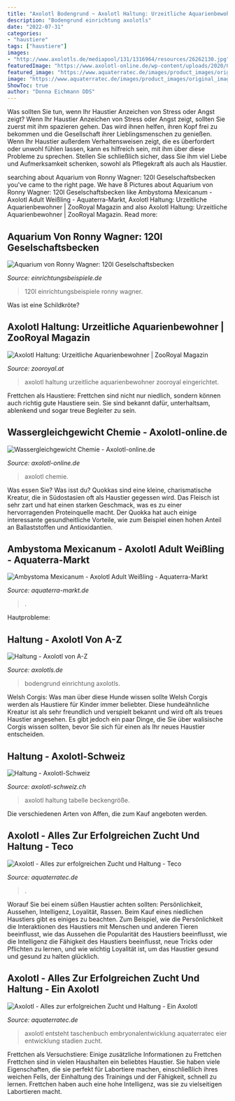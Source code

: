 ```yaml
---
title: "Axolotl Bodengrund ~ Axolotl Haltung: Urzeitliche Aquarienbewohner"
description: "Bodengrund einrichtung axolotls"
date: "2022-07-31"
categories:
- "haustiere"
tags: ["haustiere"]
images:
- "http://www.axolotls.de/mediapool/131/1316964/resources/26262130.jpg"
featuredImage: "https://www.axolotl-online.de/wp-content/uploads/2020/07/a_26.12.07-341x270.jpg"
featured_image: "https://www.aquaterratec.de/images/product_images/original_images/Teco-TK-1000--1-1_0.jpg"
image: "https://www.aquaterratec.de/images/product_images/original_images/Cover-Vorderseite.JPG"
ShowToc: true
author: "Donna Eichmann DDS"
---
```



Was sollten Sie tun, wenn Ihr Haustier Anzeichen von Stress oder Angst zeigt?
Wenn Ihr Haustier Anzeichen von Stress oder Angst zeigt, sollten Sie zuerst mit ihm spazieren gehen. Das wird ihnen helfen, ihren Kopf frei zu bekommen und die Gesellschaft ihrer Lieblingsmenschen zu genießen. Wenn Ihr Haustier außerdem Verhaltensweisen zeigt, die es überfordert oder unwohl fühlen lassen, kann es hilfreich sein, mit ihm über diese Probleme zu sprechen. Stellen Sie schließlich sicher, dass Sie ihm viel Liebe und Aufmerksamkeit schenken, sowohl als Pflegekraft als auch als Haustier.

	

		
searching about Aquarium von Ronny Wagner: 120l Geselschaftsbecken you've came to the right page. We have 8 Pictures about Aquarium von Ronny Wagner: 120l Geselschaftsbecken like Ambystoma Mexicanum - Axolotl Adult Weißling - Aquaterra-Markt, Axolotl Haltung: Urzeitliche Aquarienbewohner | ZooRoyal Magazin and also Axolotl Haltung: Urzeitliche Aquarienbewohner | ZooRoyal Magazin. Read more:
		
    
## Aquarium Von Ronny Wagner: 120l Geselschaftsbecken

<img loading=lazy src="https://www.einrichtungsbeispiele.de/images_26234/h768_w1024/aquarium-120l-geselschaftsbecken__b59d156291763258c63086806eb1061b.jpg" onerror="this.onerror=null;this.src='https://tse3.mm.bing.net/th?id=OIP.qWXcDWAgeApLhCUox1IXDAHaFj&amp;pid=15.1';" alt="Aquarium von Ronny Wagner: 120l Geselschaftsbecken">

_Source: einrichtungsbeispiele.de_

>120l einrichtungsbeispiele ronny wagner. 

	

Was ist eine Schildkröte?

    
## Axolotl Haltung: Urzeitliche Aquarienbewohner | ZooRoyal Magazin

<img loading=lazy src="https://www.zooroyal.de/magazin/wp-content/uploads/2015/10/Axolotl-760x570.jpg" onerror="this.onerror=null;this.src='https://tse3.mm.bing.net/th?id=OIP.pOmV2uBbGa68XpPzbCfrfQHaFj&amp;pid=15.1';" alt="Axolotl Haltung: Urzeitliche Aquarienbewohner | ZooRoyal Magazin">

_Source: zooroyal.at_

>axolotl haltung urzeitliche aquarienbewohner zooroyal eingerichtet. 

	

Frettchen als Haustiere: Frettchen sind nicht nur niedlich, sondern können auch richtig gute Haustiere sein. Sie sind bekannt dafür, unterhaltsam, ablenkend und sogar treue Begleiter zu sein.

    
## Wassergleichgewicht Chemie - Axolotl-online.de

<img loading=lazy src="https://www.axolotl-online.de/wp-content/uploads/2020/07/a_26.12.07-341x270.jpg" onerror="this.onerror=null;this.src='https://tse4.mm.bing.net/th?id=OIP.g7fZfUCaIMGhQvn0a56BpQAAAA&amp;pid=15.1';" alt="Wassergleichgewicht Chemie - Axolotl-online.de">

_Source: axolotl-online.de_

>axolotl chemie. 

	

Was essen Sie?
Was isst du?
Quokkas sind eine kleine, charismatische Kreatur, die in Südostasien oft als Haustier gegessen wird. Das Fleisch ist sehr zart und hat einen starken Geschmack, was es zu einer hervorragenden Proteinquelle macht. Der Quokka hat auch einige interessante gesundheitliche Vorteile, wie zum Beispiel einen hohen Anteil an Ballaststoffen und Antioxidantien.

    
## Ambystoma Mexicanum - Axolotl Adult Weißling - Aquaterra-Markt

<img loading=lazy src="https://aquaterra-markt.de/wp-content/uploads/2020/02/20200228_142819-1536x1152.jpg" onerror="this.onerror=null;this.src='https://tse4.mm.bing.net/th?id=OIP.9_6K2t_Sh5Ze9wJFxJXWygHaFj&amp;pid=15.1';" alt="Ambystoma Mexicanum - Axolotl Adult Weißling - Aquaterra-Markt">

_Source: aquaterra-markt.de_

>. 

	

Hautprobleme:

    
## Haltung - Axolotl Von A-Z

<img loading=lazy src="https://www.axolotls.de/wp-content/uploads/2018/12/Bodengrund-5-cm-Höhe.jpg" onerror="this.onerror=null;this.src='https://tse3.mm.bing.net/th?id=OIP.JWbf51Axikxvo1oBg2MYiwAAAA&amp;pid=15.1';" alt="Haltung - Axolotl von A-Z">

_Source: axolotls.de_

>bodengrund einrichtung axolotls. 

	

Welsh Corgis: Was man über diese Hunde wissen sollte
Welsh Corgis werden als Haustiere für Kinder immer beliebter. Diese hundeähnliche Kreatur ist als sehr freundlich und verspielt bekannt und wird oft als treues Haustier angesehen. Es gibt jedoch ein paar Dinge, die Sie über walisische Corgis wissen sollten, bevor Sie sich für einen als Ihr neues Haustier entscheiden.

    
## Haltung - Axolotl-Schweiz

<img loading=lazy src="http://www.axolotls.de/mediapool/131/1316964/resources/26262130.jpg" onerror="this.onerror=null;this.src='https://tse1.mm.bing.net/th?id=OIP.ndMOxi9oyTvGphqKEOhUaQHaEp&amp;pid=15.1';" alt="Haltung - Axolotl-Schweiz">

_Source: axolotl-schweiz.ch_

>axolotl haltung tabelle beckengröße. 

	

Die verschiedenen Arten von Affen, die zum Kauf angeboten werden.

    
## Axolotl - Alles Zur Erfolgreichen Zucht Und Haltung - Teco

<img loading=lazy src="https://www.aquaterratec.de/images/product_images/original_images/Teco-TK-1000--1-1_0.jpg" onerror="this.onerror=null;this.src='https://tse2.mm.bing.net/th?id=OIP.JRmM5P7WovW3CE9C51V_OwHaLG&amp;pid=15.1';" alt="Axolotl - Alles zur erfolgreichen Zucht und Haltung - Teco">

_Source: aquaterratec.de_

>. 

	

Worauf Sie bei einem süßen Haustier achten sollten: Persönlichkeit, Aussehen, Intelligenz, Loyalität, Rassen.
Beim Kauf eines niedlichen Haustiers gibt es einiges zu beachten. Zum Beispiel, wie die Persönlichkeit die Interaktionen des Haustiers mit Menschen und anderen Tieren beeinflusst, wie das Aussehen die Popularität des Haustiers beeinflusst, wie die Intelligenz die Fähigkeit des Haustiers beeinflusst, neue Tricks oder Pflichten zu lernen, und wie wichtig Loyalität ist, um das Haustier gesund und gesund zu halten glücklich.

    
## Axolotl - Alles Zur Erfolgreichen Zucht Und Haltung - Ein Axolotl

<img loading=lazy src="https://www.aquaterratec.de/images/product_images/original_images/Cover-Vorderseite.JPG" onerror="this.onerror=null;this.src='https://tse3.mm.bing.net/th?id=OIP.h0W5cxI6PBHCWs4r2HNOUQHaKk&amp;pid=15.1';" alt="Axolotl - Alles zur erfolgreichen Zucht und Haltung - Ein Axolotl">

_Source: aquaterratec.de_

>axolotl entsteht taschenbuch embryonalentwicklung aquaterratec eier entwicklung stadien zucht. 

	

Frettchen als Versuchstiere: Einige zusätzliche Informationen zu Frettchen
Frettchen sind in vielen Haushalten ein beliebtes Haustier. Sie haben viele Eigenschaften, die sie perfekt für Labortiere machen, einschließlich ihres weichen Fells, der Einhaltung des Trainings und der Fähigkeit, schnell zu lernen. Frettchen haben auch eine hohe Intelligenz, was sie zu vielseitigen Labortieren macht.

